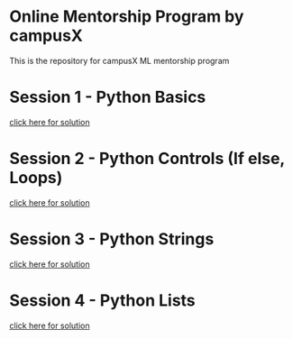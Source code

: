 # Online Mentorship Program by campusX
This is the repository for campusX ML mentorship program

# Session 1 - Python Basics
[click here for solution](https://github.com/gm965/campusX/blob/main/session_1_tasks.ipynb)

# Session 2 - Python Controls (If else, Loops)
[click here for solution](https://github.com/gm965/campusX/blob/main/session_2_task.ipynb)

# Session 3 - Python Strings
[click here for solution](https://github.com/gm965/campusX/blob/main/session_3_task.ipynb)

# Session 4 - Python Lists
[click here for solution](https://github.com/gm965/campusX/blob/main/session_4_task.ipynb)
